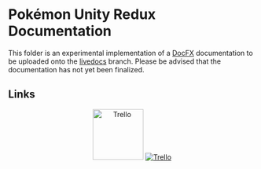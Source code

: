 # Pokémon Unity Redux Documentation

This folder is an experimental implementation of a [DocFX](https://dotnet.github.io/docfx/) documentation to be uploaded onto the [livedocs](https://github.com/TeamPopplio/PokemonUnityRedux/tree/livedocs) branch. Please be advised that the documentation has not yet been finalized.

## Links

<p align="center">
    <a href="https://discord.gg/7yzMVA7"><img alt="Trello" height=103 src="https://i.imgur.com/JtoQm1v.png"/></a>
    <a href="https://trello.com/b/PEpi6aMP/pok%C3%A9mon-unity-redux"><img alt="Trello" src="https://i.imgur.com/zi1dBpv.png"/></a>
</p>

